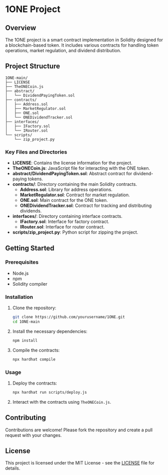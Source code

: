 
# 1ONE Project

## Overview

The 1ONE project is a smart contract implementation in Solidity designed for a blockchain-based token. It includes various contracts for handling token operations, market regulation, and dividend distribution.

## Project Structure

```
1ONE-main/
├── LICENSE
├── TheONECoin.js
├── abstract/
│   └── DividendPayingToken.sol
├── contracts/
│   ├── Address.sol
│   ├── MarketRegulator.sol
│   ├── ONE.sol
│   └── ONEDividendTracker.sol
├── interfaces/
│   ├── IFactory.sol
│   └── IRouter.sol
└── scripts/
    └── zip_project.py
```

### Key Files and Directories

- **LICENSE**: Contains the license information for the project.
- **TheONECoin.js**: JavaScript file for interacting with the ONE token.
- **abstract/DividendPayingToken.sol**: Abstract contract for dividend-paying tokens.
- **contracts/**: Directory containing the main Solidity contracts.
  - **Address.sol**: Library for address operations.
  - **MarketRegulator.sol**: Contract for market regulation.
  - **ONE.sol**: Main contract for the ONE token.
  - **ONEDividendTracker.sol**: Contract for tracking and distributing dividends.
- **interfaces/**: Directory containing interface contracts.
  - **IFactory.sol**: Interface for factory contract.
  - **IRouter.sol**: Interface for router contract.
- **scripts/zip_project.py**: Python script for zipping the project.

## Getting Started

### Prerequisites

- Node.js
- npm
- Solidity compiler

### Installation

1. Clone the repository:

    ```bash
    git clone https://github.com/yourusername/1ONE.git
    cd 1ONE-main
    ```

2. Install the necessary dependencies:

    ```bash
    npm install
    ```

3. Compile the contracts:

    ```bash
    npx hardhat compile
    ```

### Usage

1. Deploy the contracts:

    ```bash
    npx hardhat run scripts/deploy.js
    ```

2. Interact with the contracts using `TheONECoin.js`.

## Contributing

Contributions are welcome! Please fork the repository and create a pull request with your changes.

## License

This project is licensed under the MIT License - see the [LICENSE](LICENSE) file for details.
